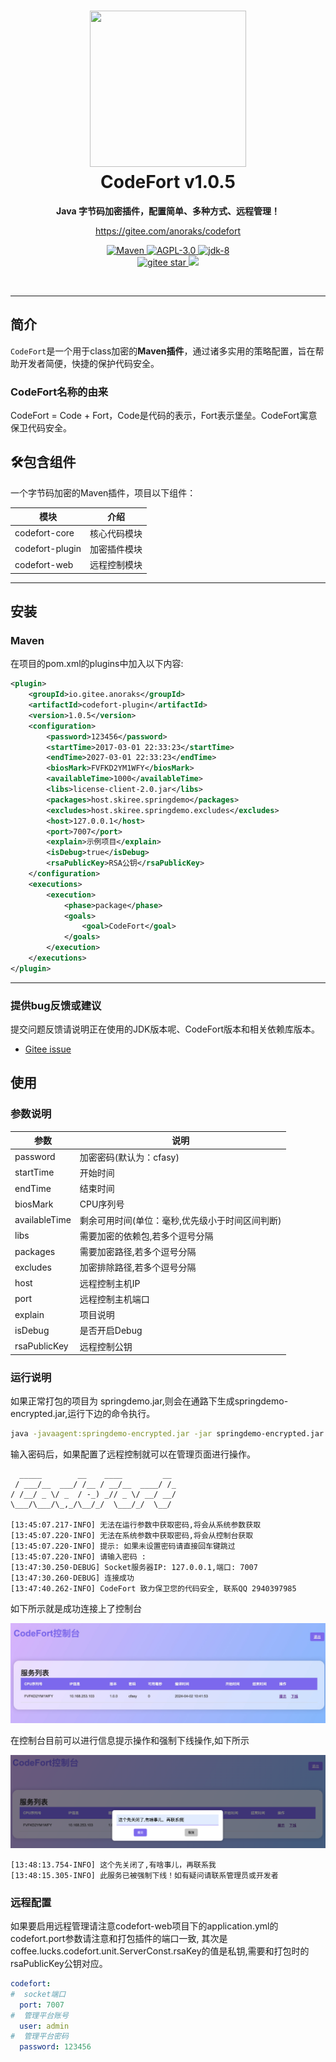 <h1 align="center" style="text-align:center;">
<img src="https://gitee.com/anoraks/codefort/raw/master/codefort.png" width="250" height="250" />
<br />
CodeFort v1.0.5
</h1>
<p align="center">
	<strong>Java 字节码加密插件，配置简单、多种方式、远程管理！</strong>
</p>
<p align="center">
	<a href="https://gitee.com/anoraks/codefort">https://gitee.com/anoraks/codefort</a>
</p>

<p align="center">
    <a target="_blank" href="https://central.sonatype.com/search?q=io.gitee.anoraks%3Acodefort-plugin">
       <img src="https://img.shields.io/badge/Maven%20Central-v1.0.5-blue
" alt="Maven" />
    </a>
    <a target="_blank" href="LICENSE">
		<img src="https://img.shields.io/:AGPL-3.0-blue.svg" alt="AGPL-3.0" />
	</a>
    <a target="_blank" href="https://www.oracle.com/java/technologies/javase/javase-jdk8-downloads.html">
		<img src="https://img.shields.io/badge/JDK-8-green.svg" alt="jdk-8" />
	</a>
    <br />
    <a target="_blank" href='https://gitee.com/anoraks/codefort/stargazers'>
		<img src='https://gitee.com/anoraks/codefort/badge/star.svg' alt='gitee star'/>
	</a>
	<img src="https://img.shields.io/badge/QQ-2940397985-orange"/></a>
	</a>
</p>
<br/>

-------------------------------------------------------------------------------

## 简介

`CodeFort`是一个用于class加密的**Maven插件**，通过诸多实用的策略配置，旨在帮助开发者简便，快捷的保护代码安全。

### CodeFort名称的由来

CodeFort = Code + Fort，Code是代码的表示，Fort表示堡垒。CodeFort寓意保卫代码安全。
## 🛠️包含组件
一个字节码加密的Maven插件，项目以下组件：

| 模块                |     介绍                                                                          |
| -------------------|---------------------------------------------------------------------------------- |
| codefort-core         |     核心代码模块                                              |
| codefort-plugin |     加密插件模块                                                |
| codefort-web       |     远程控制模块                                                                     |
-------------------------------------------------------------------------------

## 安装

### Maven
在项目的pom.xml的plugins中加入以下内容:

```xml
<plugin>
    <groupId>io.gitee.anoraks</groupId>
    <artifactId>codefort-plugin</artifactId>
    <version>1.0.5</version>
    <configuration>
        <password>123456</password>
        <startTime>2017-03-01 22:33:23</startTime>
        <endTime>2027-03-01 22:33:23</endTime>
        <biosMark>FVFKD2YM1WFY</biosMark>
        <availableTime>1000</availableTime>
        <libs>license-client-2.0.jar</libs>
        <packages>host.skiree.springdemo</packages>
        <excludes>host.skiree.springdemo.excludes</excludes>
        <host>127.0.0.1</host>
        <port>7007</port>
        <explain>示例项目</explain>
        <isDebug>true</isDebug>
        <rsaPublicKey>RSA公钥</rsaPublicKey>
    </configuration>
    <executions>
        <execution>
            <phase>package</phase>
            <goals>
                <goal>CodeFort</goal>
            </goals>
        </execution>
    </executions>
</plugin>
```
-------------------------------------------------------------------------------

### 提供bug反馈或建议

提交问题反馈请说明正在使用的JDK版本呢、CodeFort版本和相关依赖库版本。

- [Gitee issue](https://gitee.com/anoraks/codefort/issues)

## 使用
### 参数说明


| 参数                |     说明                                                                          |
| -------------------|---------------------------------------------------------------------------------- |
| password         |     加密密码(默认为：cfasy)                                              |
| startTime |     开始时间                                                |
| endTime       |     结束时间        
| biosMark       |     CPU序列号
| availableTime       |     剩余可用时间(单位：毫秒,优先级小于时间区间判断)
| libs       |     需要加密的依赖包,若多个逗号分隔
| packages       |     需要加密路径,若多个逗号分隔
| excludes       |     加密排除路径,若多个逗号分隔
| host       |     远程控制主机IP
| port       |     远程控制主机端口
| explain       |     项目说明
| isDebug       |     是否开启Debug
| rsaPublicKey       |     远程控制公钥

### 运行说明

如果正常打包的项目为 springdemo.jar,则会在通路下生成springdemo-encrypted.jar,运行下边的命令执行。

```bash
java -javaagent:springdemo-encrypted.jar -jar springdemo-encrypted.jar
```

输入密码后，如果配置了远程控制就可以在管理页面进行操作。

```
  _____        __    ____         __ 
 / ___/__  ___/ /__ / __/__  ____/ /_
/ /__/ _ \/ _  / -_) _// _ \/ __/ __/
\___/\___/\_,_/\__/_/  \___/_/  \__/ 

[13:45:07.217-INFO] 无法在运行参数中获取密码,将会从系统参数获取
[13:45:07.220-INFO] 无法在系统参数中获取密码,将会从控制台获取
[13:45:07.220-INFO] 提示: 如果未设置密码请直接回车键跳过
[13:45:07.220-INFO] 请输入密码 :
[13:47:30.250-DEBUG] Socket服务器IP: 127.0.0.1,端口: 7007
[13:47:30.260-DEBUG] 连接成功
[13:47:40.262-INFO] CodeFort 致力保卫您的代码安全, 联系QQ 2940397985
```

如下所示就是成功连接上了控制台

![输入图片说明](codefort-img1.jpg)

在控制台目前可以进行信息提示操作和强制下线操作,如下所示

![输入图片说明](codefort-img2.png)

```
[13:48:13.754-INFO] 这个先关闭了,有啥事儿，再联系我
[13:48:15.305-INFO] 此服务已被强制下线！如有疑问请联系管理员或开发者
```

### 远程配置
如果要启用远程管理请注意codefort-web项目下的application.yml的codefort.port参数请注意和打包插件的端口一致,
其次是coffee.lucks.codefort.unit.ServerConst.rsaKey的值是私钥,需要和打包时的rsaPublicKey公钥对应。
```yml
codefort:
#  socket端口
  port: 7007
#  管理平台账号
  user: admin
#  管理平台密码
  password: 123456
```
